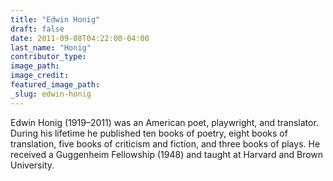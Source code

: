 ```yaml
---
title: "Edwin Honig"
draft: false
date: 2011-09-08T04:22:00-04:00
last_name: "Honig"
contributor_type:
image_path:
image_credit:
featured_image_path:
_slug: edwin-honig
---
```


Edwin Honig (1919–2011) was an American poet, playwright, and translator. During his lifetime he published ten books of poetry, eight books of translation, five books of criticism and fiction, and three books of plays. He received a Guggenheim Fellowship (1948) and taught at Harvard and Brown University.

